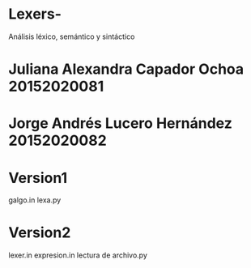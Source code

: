 # Lexers-
Análisis léxico, semántico y sintáctico

# Juliana Alexandra Capador Ochoa 20152020081
# Jorge Andrés Lucero Hernández 20152020082

# Version1 
 galgo.in
 lexa.py

# Version2
 lexer.in
 expresion.in
 lectura de archivo.py
